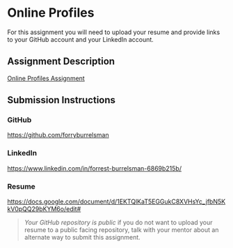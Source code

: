 # Online Profiles
For this assignment you will need to upload your resume and provide links to your GitHub account and your LinkedIn account.

## Assignment Description
[Online Profiles Assignment](https://education.launchcode.org/liftoff/modules/assignments/online-profiles)

## Submission Instructions
 
### GitHub
https://github.com/forryburrelsman
 
### LinkedIn
https://www.linkedin.com/in/forrest-burrelsman-6869b215b/

### Resume
https://docs.google.com/document/d/1EKTQlKaT5EGGukC8XVHsYc_jfbN5KkV0pQQ29bKYM6o/edit#

> *Your GitHub repository is public* if you do not want to upload your resume to a public facing repository, talk with your mentor about an alternate way to submit this assignment.
